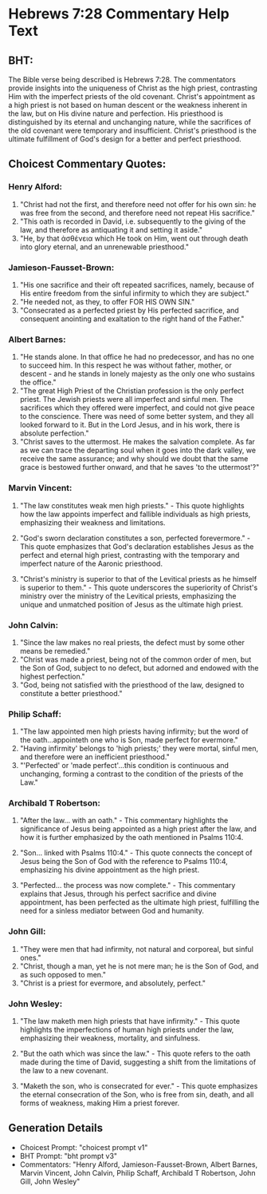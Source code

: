 # Hebrews 7:28 Commentary Help Text

## BHT:
The Bible verse being described is Hebrews 7:28. The commentators provide insights into the uniqueness of Christ as the high priest, contrasting Him with the imperfect priests of the old covenant. Christ's appointment as a high priest is not based on human descent or the weakness inherent in the law, but on His divine nature and perfection. His priesthood is distinguished by its eternal and unchanging nature, while the sacrifices of the old covenant were temporary and insufficient. Christ's priesthood is the ultimate fulfillment of God's design for a better and perfect priesthood.

## Choicest Commentary Quotes:
### Henry Alford:
1. "Christ had not the first, and therefore need not offer for his own sin: he was free from the second, and therefore need not repeat His sacrifice."
2. "This oath is recorded in David, i.e. subsequently to the giving of the law, and therefore as antiquating it and setting it aside."
3. "He, by that ἀσθένεια which He took on Him, went out through death into glory eternal, and an unrenewable priesthood."

### Jamieson-Fausset-Brown:
1. "His one sacrifice and their oft repeated sacrifices, namely, because of His entire freedom from the sinful infirmity to which they are subject."
2. "He needed not, as they, to offer FOR HIS OWN SIN."
3. "Consecrated as a perfected priest by His perfected sacrifice, and consequent anointing and exaltation to the right hand of the Father."

### Albert Barnes:
1. "He stands alone. In that office he had no predecessor, and has no one to succeed him. In this respect he was without father, mother, or descent - and he stands in lonely majesty as the only one who sustains the office." 
2. "The great High Priest of the Christian profession is the only perfect priest. The Jewish priests were all imperfect and sinful men. The sacrifices which they offered were imperfect, and could not give peace to the conscience. There was need of some better system, and they all looked forward to it. But in the Lord Jesus, and in his work, there is absolute perfection." 
3. "Christ saves to the uttermost. He makes the salvation complete. As far as we can trace the departing soul when it goes into the dark valley, we receive the same assurance; and why should we doubt that the same grace is bestowed further onward, and that he saves 'to the uttermost'?"

### Marvin Vincent:
1. "The law constitutes weak men high priests." - This quote highlights how the law appoints imperfect and fallible individuals as high priests, emphasizing their weakness and limitations.

2. "God's sworn declaration constitutes a son, perfected forevermore." - This quote emphasizes that God's declaration establishes Jesus as the perfect and eternal high priest, contrasting with the temporary and imperfect nature of the Aaronic priesthood.

3. "Christ's ministry is superior to that of the Levitical priests as he himself is superior to them." - This quote underscores the superiority of Christ's ministry over the ministry of the Levitical priests, emphasizing the unique and unmatched position of Jesus as the ultimate high priest.

### John Calvin:
1. "Since the law makes no real priests, the defect must by some other means be remedied."
2. "Christ was made a priest, being not of the common order of men, but the Son of God, subject to no defect, but adorned and endowed with the highest perfection."
3. "God, being not satisfied with the priesthood of the law, designed to constitute a better priesthood."

### Philip Schaff:
1. "The law appointed men high priests having infirmity; but the word of the oath...appointeth one who is Son, made perfect for evermore." 
2. "Having infirmity' belongs to 'high priests;' they were mortal, sinful men, and therefore were an inefficient priesthood."
3. "'Perfected' or 'made perfect'...this condition is continuous and unchanging, forming a contrast to the condition of the priests of the Law."

### Archibald T Robertson:
1. "After the law... with an oath." - This commentary highlights the significance of Jesus being appointed as a high priest after the law, and how it is further emphasized by the oath mentioned in Psalms 110:4.

2. "Son... linked with Psalms 110:4." - This quote connects the concept of Jesus being the Son of God with the reference to Psalms 110:4, emphasizing his divine appointment as the high priest.

3. "Perfected... the process was now complete." - This commentary explains that Jesus, through his perfect sacrifice and divine appointment, has been perfected as the ultimate high priest, fulfilling the need for a sinless mediator between God and humanity.

### John Gill:
1. "They were men that had infirmity, not natural and corporeal, but sinful ones."
2. "Christ, though a man, yet he is not mere man; he is the Son of God, and as such opposed to men."
3. "Christ is a priest for evermore, and absolutely, perfect."

### John Wesley:
1. "The law maketh men high priests that have infirmity." - This quote highlights the imperfections of human high priests under the law, emphasizing their weakness, mortality, and sinfulness.

2. "But the oath which was since the law." - This quote refers to the oath made during the time of David, suggesting a shift from the limitations of the law to a new covenant.

3. "Maketh the son, who is consecrated for ever." - This quote emphasizes the eternal consecration of the Son, who is free from sin, death, and all forms of weakness, making Him a priest forever.


## Generation Details
- Choicest Prompt: "choicest prompt v1"
- BHT Prompt: "bht prompt v3"
- Commentators: "Henry Alford, Jamieson-Fausset-Brown, Albert Barnes, Marvin Vincent, John Calvin, Philip Schaff, Archibald T Robertson, John Gill, John Wesley"
